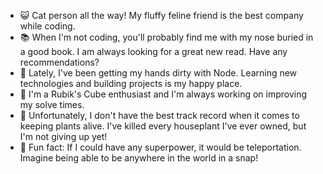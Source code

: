 

<!-- **fs98/fs98** is a ✨ _special_ ✨ repository because its `README.md` (this file) appears on your GitHub profile. -->

<!-- Here are some ideas to get you started: -->

- 😺 Cat person all the way! My fluffy feline friend is the best company while coding.
- 📚 When I'm not coding, you'll probably find me with my nose buried in a good book. I am always looking for a great new read. Have any recommendations?
- 🌱 Lately, I've been getting my hands dirty with Node. Learning new technologies and building projects is my happy place.
- 🧩 I'm a Rubik's Cube enthusiast and I'm always working on improving my solve times.
- 🌿 Unfortunately, I don't have the best track record when it comes to keeping plants alive. I've killed every houseplant I've ever owned, but I'm not giving up yet!
- 🦸‍ Fun fact: If I could have any superpower, it would be teleportation. Imagine being able to be anywhere in the world in a snap!
